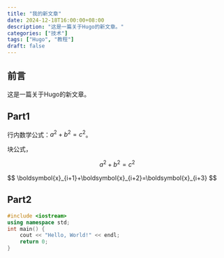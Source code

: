 ```yaml
---
title: "我的新文章"
date: 2024-12-18T16:00:00+08:00
description: "这是一篇关于Hugo的新文章。"
categories: ["技术"]
tags: ["Hugo", "教程"]
draft: false
---
```


## 前言

这是一篇关于Hugo的新文章。

## Part1
行内数学公式：$a^2 + b^2 = c^2$。

块公式，

$$
a^2 + b^2 = c^2
$$

<div>
$$
\boldsymbol{x}_{i+1}+\boldsymbol{x}_{i+2}=\boldsymbol{x}_{i+3}
$$
</div>

## Part2

```cpp
#include <iostream>
using namespace std;
int main() {
    cout << "Hello, World!" << endl;
    return 0;
}
```
